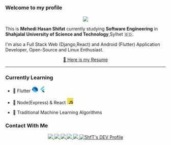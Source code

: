 ### Welcome to my profile

<p align='center'>
<img align='center' src="https://github-readme-stats.vercel.app/api?username=jspw">
<!-- <img align='center' src = "https://github-readme-stats.vercel.app/api/top-langs/?username=jspw&hide_border=true&layout=compact"> -->
<p/>

This is **Mehedi Hasan Shifat** currently studying **Software Engineering** in **Shahjalal University of Science and Technology**,Sylhet :bangladesh:.

I'm also a Full Stack Web (Django,React) and Android (Flutter) Application Developer, Open-Source and Linux Enthusiast.

<p align='center'>
 <a href = "https://drive.google.com/file/d/1I9lM-oZ2gGPW2OxbU0kr3koeCzS9O-o-/view?usp=sharing" > 🧠 Here is my Resume </a> 
<p/>

<hr>

### Currently Learning 

- 📱 Flutter <code><img height="20" src="https://raw.githubusercontent.com/github/explore/80688e429a7d4ef2fca1e82350fe8e3517d3494d/topics/dart/dart.png"></code>
<code><img height="20" src="https://raw.githubusercontent.com/github/explore/cebd63002168a05a6a642f309227eefeccd92950/topics/flutter/flutter.png"></code>

- 📝 Node(Express) & React <code><img height="20" src="https://raw.githubusercontent.com/github/explore/80688e429a7d4ef2fca1e82350fe8e3517d3494d/topics/javascript/javascript.png"></code>

- 🤖 Traditional Machine Learning Algorithms


### Contact With Me

<p align='center'>
 <a href = "mailto:mhshifat757@gmail.com" > <img src="https://img.shields.io/badge/--email?label=E-mail&logo=microsoft-outlook&style=social" > </a> 
 <a href = "https://twitter.com/mhshifat757" > <img src="https://img.shields.io/badge/--twitter?label=Twitter&logo=Twitter&style=social" > </a> 
 <a href = "https://www.linkedin.com/in/mhshifat" > <img src="https://img.shields.io/badge/--linkedin?label=LinkedIn&logo=LinkedIn&style=social" > </a> 
 <a href = "https://www.facebook.com/rio57mh" > <img src="https://img.shields.io/badge/--facebook?label=Facebook&logo=Facebook-outlook&style=social" > </a> 
 <a href = "https://www.quora.com/profile/Mehedi-Hasan-Shifat" > <img src="https://img.shields.io/badge/--quora?label=Quora&logo=quora-outlook&style=social" >  </a> 
<a href="https://dev.to/mhshifat"><img src="https://d2fltix0v2e0sb.cloudfront.net/dev-badge.svg" alt="5hfT's DEV Profile" height="20" width="30"></a>
<p/>

